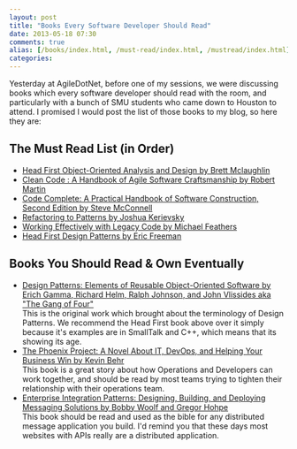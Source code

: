 ```yaml
---
layout: post
title: "Books Every Software Developer Should Read"
date: 2013-05-18 07:30
comments: true
alias: [/books/index.html, /must-read/index.html, /mustread/index.html]
categories: 
---
```


Yesterday at AgileDotNet, before one of my sessions, we were discussing books which every software developer should read with the room, and particularly with a bunch of SMU students who came down to Houston to attend.  I promised I would post the list of those books to my blog, so here they are:

## The Must Read List (in Order)
- [Head First Object-Oriented Analysis and Design by Brett Mclaughlin](http://www.amazon.com/gp/product/0596008678/ref=as_li_qf_sp_asin_il_tl?ie=UTF8&camp=1789&creative=9325&creativeASIN=0596008678&linkCode=as2&tag=timraybnet-20)
- [Clean Code : A Handbook of Agile Software Craftsmanship  by Robert Martin](http://www.amazon.com/gp/product/0132350882/ref=as_li_qf_sp_asin_il_tl?ie=UTF8&camp=1789&creative=9325&creativeASIN=0132350882&linkCode=as2&tag=timraybnet-20)
- [Code Complete: A Practical Handbook of Software Construction, Second Edition by Steve McConnell](http://www.amazon.com/gp/product/0735619670/ref=as_li_qf_sp_asin_il_tl?ie=UTF8&camp=1789&creative=9325&creativeASIN=0735619670&linkCode=as2&tag=timraybnet-20)
- [Refactoring to Patterns by Joshua Kerievsky](http://www.amazon.com/gp/product/0321213351/ref=as_li_qf_sp_asin_il_tl?ie=UTF8&camp=1789&creative=9325&creativeASIN=0321213351&linkCode=as2&tag=timraybnet-20)
- [Working Effectively with Legacy Code by Michael Feathers](http://www.amazon.com/gp/product/0131177052/ref=as_li_qf_sp_asin_il_tl?ie=UTF8&camp=1789&creative=9325&creativeASIN=0131177052&linkCode=as2&tag=timraybnet-20)
- [Head First Design Patterns by Eric Freeman](http://www.amazon.com/gp/product/0596007124/ref=as_li_qf_sp_asin_il_tl?ie=UTF8&camp=1789&creative=9325&creativeASIN=0596007124&linkCode=as2&tag=timraybnet-20)

## Books You Should Read & Own Eventually
- [Design Patterns: Elements of Reusable Object-Oriented Software by Erich Gamma, Richard Helm, Ralph Johnson, and John Vlissides aka "The Gang of Four"](http://www.amazon.com/gp/product/B000SEIBB8/ref=as_li_qf_sp_asin_il_tl?ie=UTF8&camp=1789&creative=9325&creativeASIN=B000SEIBB8&linkCode=as2&tag=timraybnet-20)<br/>
This is the original work which brought about the terminology of Design Patterns.  We recommend the Head First book above over it simply because it's examples are in SmallTalk and C++, which means that its showing its age.
- [The Phoenix Project: A Novel About IT, DevOps, and Helping Your Business Win by Kevin Behr](http://www.amazon.com/gp/product/0988262592/ref=as_li_qf_sp_asin_il_tl?ie=UTF8&camp=1789&creative=9325&creativeASIN=0988262592&linkCode=as2&tag=timraybnet-20)<br/>
This book is a great story about how Operations and Developers can work together, and should be read by most teams trying to tighten their relationship with their operations team.
- [Enterprise Integration Patterns: Designing, Building, and Deploying Messaging Solutions by Bobby Woolf and Gregor Hohpe](http://www.amazon.com/gp/product/0321200683/ref=as_li_qf_sp_asin_il_tl?ie=UTF8&camp=1789&creative=9325&creativeASIN=0321200683&linkCode=as2&tag=timraybnet-20)<br/>
This book should be read and used as the bible for any distributed message application you build.  I'd remind you that these days most websites with APIs really are a distributed application.

